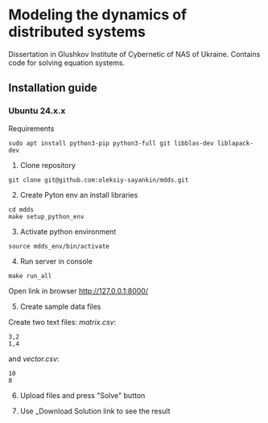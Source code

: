 # Modeling the dynamics of distributed systems

Dissertation in Glushkov Institute of Cybernetic of NAS of Ukraine. Contains code for solving equation systems.

## Installation guide

### Ubuntu 24.x.x

Requirements

```
sudo apt install python3-pip python3-full git libblas-dev liblapack-dev
```

1. Clone repository

```
git clone git@github.com:oleksiy-sayankin/mdds.git
```

2. Create Pyton env an install libraries

```
cd mdds
make setup_python_env
```

3. Activate python environment
```
source mdds_env/bin/activate
```

4. Run server in console

```
make run_all
```

Open link in browser http://127.0.0.1:8000/

5. Create sample data files

Create two text files: _matrix.csv_:

```
3,2
1,4
```

and _vector.csv_:

``` 
10
8
```

6. Upload files and press "Solve" button

7. Use _Download Solution link to see the result